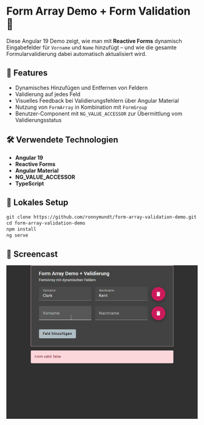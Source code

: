 # Form Array Demo + Form Validation 🧾

Diese Angular 19 Demo zeigt, wie man mit **Reactive Forms** 
dynamisch Eingabefelder für `Vorname` und `Name` hinzufügt – und wie die gesamte Formularvalidierung 
dabei automatisch aktualisiert wird.

## 🚀 Features

- Dynamisches Hinzufügen und Entfernen von Feldern
- Validierung auf jedes Feld
- Visuelles Feedback bei Validierungsfehlern über Angular Material
- Nutzung von `FormArray` in Kombination mit `FormGroup`
- Benutzer-Component mit `NG_VALUE_ACCESSOR` zur Übermittlung vom Validierungsstatus

## 🛠️ Verwendete Technologien

- **Angular 19**
- **Reactive Forms**
- **Angular Material**
- **NG_VALUE_ACCESSOR**
- **TypeScript**

## 🚀 Lokales Setup

```
git clone https://github.com/ronnymundt/form-array-validation-demo.git
cd form-array-validation-demo
npm install
ng serve
```

## 🎥 Screencast

![Screencast](/src/assets/screencast.gif)
